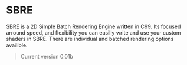 # SBRE
 SBRE is a 2D Simple Batch Rendering Engine written in C99. Its focused arround speed, and flexibility
 you can easilly write and use your custom shaders in SBRE. There are individual and batched rendering
 options availible.

 > Current version 0.01b
